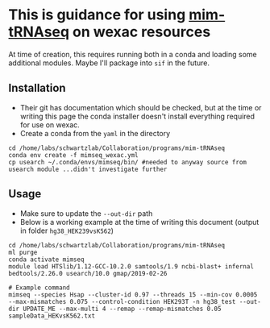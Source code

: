 # This is guidance for using [mim-tRNAseq](https://github.com/nedialkova-lab/mim-tRNAseq) on wexac resources

At time of creation, this requires running both in a conda and loading some additional modules. Maybe I'll package into `sif` in the future.


## Installation
* Their git has documentation which should be checked, but at the time or writing this page the conda installer doesn't install everything required for use on wexac.
* Create a conda from the `yaml` in the directory

```
cd /home/labs/schwartzlab/Collaboration/programs/mim-tRNAseq
conda env create -f mimseq_wexac.yml
cp usearch ~/.conda/envs/mimseq/bin/ #needed to anyway source from usearch module ...didn't investigate further
```


## Usage

* Make sure to update the `--out-dir` path
* Below is a working example at the time of writing this document (output in folder `hg38_HEK239vsK562`)

```
cd /home/labs/schwartzlab/Collaboration/programs/mim-tRNAseq
ml purge
conda activate mimseq
module load HTSlib/1.12-GCC-10.2.0 samtools/1.9 ncbi-blast+ infernal bedtools/2.26.0 usearch/10.0 gmap/2019-02-26

# Example command
mimseq --species Hsap --cluster-id 0.97 --threads 15 --min-cov 0.0005 --max-mismatches 0.075 --control-condition HEK293T -n hg38_test --out-dir UPDATE_ME --max-multi 4 --remap --remap-mismatches 0.05 sampleData_HEKvsK562.txt
```




